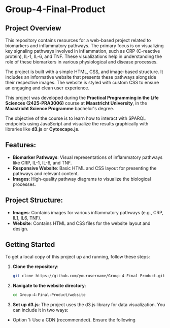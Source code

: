# Group-4-Final-Product

## Project Overview

This repository contains resources for a web-based project related to biomarkers and inflammatory pathways. The primary focus is on visualizing key signaling pathways involved in inflammation, such as CRP (C-reactive protein), IL-1, IL-6, and TNF. These visualizations help in understanding the role of these biomarkers in various physiological and disease processes.

The project is built with a simple HTML, CSS, and image-based structure. It includes an informative website that presents these pathways alongside their respective images. The website is styled with custom CSS to ensure an engaging and clean user experience.

This project was developed during the **Practical Programming in the Life Sciences (2425-PRA3006)** course at **Maastricht University**, in the **Maastricht Science Programme** bachelor's degree. 

The objective of the course is to learn how to interact with SPARQL endpoints using JavaScript and visualize the results graphically with libraries like **d3.js** or **Cytoscape.js**.

## Features:
- **Biomarker Pathways**: Visual representations of inflammatory pathways like CRP, IL-1, IL-6, and TNF.
- **Responsive Website**: Basic HTML and CSS layout for presenting the pathways and relevant content.
- **Images**: High-quality pathway diagrams to visualize the biological processes.

## Project Structure:
- **Images**: Contains images for various inflammatory pathways (e.g., CRP, IL1, IL6, TNF).
- **Website**: Contains HTML and CSS files for the website layout and design.

## Getting Started

To get a local copy of this project up and running, follow these steps:

1. **Clone the repository**:
   ```bash
   git clone https://github.com/yourusername/Group-4-Final-Product.git
   ```

2. **Navigate to the website directory**:
   ```bash
   cd Group-4-Final-Product/website
   ```

3. **Set up d3.js**: 
The project uses the d3.js library for data visualization. You can include it in two ways:

- Option 1: Use a CDN (recommended).
Ensure the following <script> tag is included in the <head> section of your HTML file:
```bash
<script src="https://d3js.org/d3.v6.min.js"></script>
```

- Option 2: Download d3.js locally:
Download the library from d3js.org.
Save it in a js directory within your project structure (e.g., Group-4-Final-Product/website/js/).
Include it in your HTML file:
```bash
<script src="js/d3.v6.min.js"></script>
```

4. **Open the `homepage.html` file in your preferred web browser to view the project.**

*Contributions are welcome! If you'd like to improve the website or add new pathway visualizations, feel free to fork the repository and submit a pull request.*
